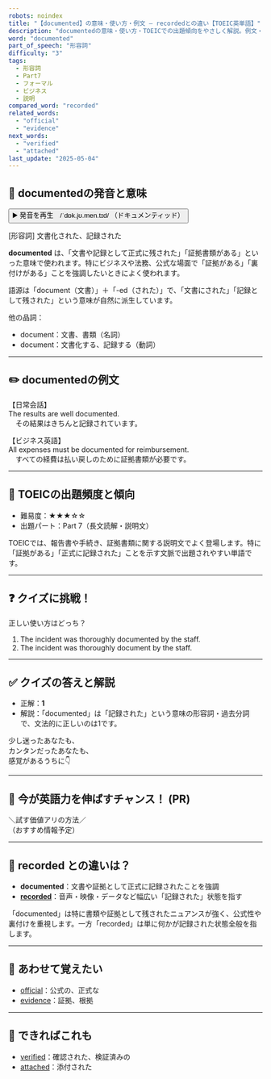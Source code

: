 ```yaml
---
robots: noindex
title: "【documented】の意味・使い方・例文 ― recordedとの違い【TOEIC英単語】"
description: "documentedの意味・使い方・TOEICでの出題傾向をやさしく解説。例文・クイズ付きでrecordedとの違いもわかりやすく学べます。"
word: "documented"
part_of_speech: "形容詞"
difficulty: "3"
tags:
  - 形容詞
  - Part7
  - フォーマル
  - ビジネス
  - 説明
compared_word: "recorded"
related_words:
  - "official"
  - "evidence"
next_words:
  - "verified"
  - "attached"
last_update: "2025-05-04"
---
```


## 🔰 documentedの発音と意味

<button class="play-audio" onclick="playTTS('documented')">
  <span class="play-audio-main">
    ▶️ 発音を再生　/ˈdɒk.jʊ.men.tɪd/
  </span>
  <span class="play-audio-sub">
    （ドキュメンティッド）
  </span>
</button>

[形容詞] 文書化された、記録された

**documented** は、「文書や記録として正式に残された」「証拠書類がある」といった意味で使われます。特にビジネスや法務、公式な場面で「証拠がある」「裏付けがある」ことを強調したいときによく使われます。

語源は「document（文書）」＋「-ed（された）」で、「文書にされた」「記録として残された」という意味が自然に派生しています。

他の品詞：  
- document：文書、書類（名詞）
- document：文書化する、記録する（動詞）

---

## ✏️ documentedの例文

【日常会話】  
The results are well documented.  
　その結果はきちんと記録されています。

【ビジネス英語】  
All expenses must be documented for reimbursement.  
　すべての経費は払い戻しのために証拠書類が必要です。

---

## 🎯 TOEICの出題頻度と傾向

- 難易度：★★★☆☆
- 出題パート：Part 7（長文読解・説明文）

TOEICでは、報告書や手続き、証拠書類に関する説明文でよく登場します。特に「証拠がある」「正式に記録された」ことを示す文脈で出題されやすい単語です。

---

## ❓ クイズに挑戦！

正しい使い方はどっち？

1. The incident was thoroughly documented by the staff.  
2. The incident was thoroughly document by the staff.

---

## ✅ クイズの答えと解説

- 正解：**1**
- 解説：「documented」は「記録された」という意味の形容詞・過去分詞で、文法的に正しいのは1です。

少し迷ったあなたも、  
カンタンだったあなたも、  
感覚があるうちに👇️

---

## 🚀 今が英語力を伸ばすチャンス！ (PR)

<div class="info-center">
＼試す価値アリの方法／<br>  
（おすすめ情報予定）
</div>

---

## 🤔  recorded との違いは？

- **documented**：文書や証拠として正式に記録されたことを強調
- **[recorded](/recorded)**：音声・映像・データなど幅広い「記録された」状態を指す

「documented」は特に書類や証拠として残されたニュアンスが強く、公式性や裏付けを重視します。一方「recorded」は単に何かが記録された状態全般を指します。

---

## 🧩 あわせて覚えたい

- [official](/official)：公式の、正式な
- [evidence](/evidence)：証拠、根拠

---

## 📖 できればこれも

- [verified](/verified)：確認された、検証済みの
- [attached](/attached)：添付された

<!-- cvid: aid25_bid19 -->
